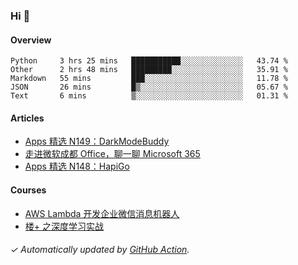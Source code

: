 ### Hi 👋

#### Overview

<!--START_SECTION:waka-->
```text
Python     3 hrs 25 mins   ███████████░░░░░░░░░░░░░░   43.74 % 
Other      2 hrs 48 mins   █████████░░░░░░░░░░░░░░░░   35.91 % 
Markdown   55 mins         ███░░░░░░░░░░░░░░░░░░░░░░   11.78 % 
JSON       26 mins         █▒░░░░░░░░░░░░░░░░░░░░░░░   05.67 % 
Text       6 mins          ▒░░░░░░░░░░░░░░░░░░░░░░░░   01.31 % 
```
<!--END_SECTION:waka-->

#### Articles

<!-- BLOG:START -->
- [Apps 精选 N149：DarkModeBuddy](http://huhuhang.com/post/product-hunt/product-hunt-n149)
- [走进微软成都 Office，聊一聊 Microsoft 365](http://huhuhang.com/post/sspai/65152)
- [Apps 精选 N148：HapiGo](http://huhuhang.com/post/product-hunt/product-hunt-n148)
<!-- BLOG:END -->

#### Courses

<!-- SYL:START -->
- [AWS Lambda 开发企业微信消息机器人](https://lanqiao.cn/courses/2868)
- [楼+ 之深度学习实战](https://lanqiao.cn/courses/2617)
<!-- SYL:END -->

###### ✓ Automatically updated by [GitHub Action](https://github.com/huhuhang/huhuhang/actions).
